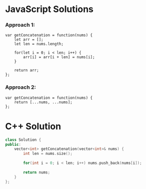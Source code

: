 
# JavaScript Solutions

### Approach 1:
```JS
var getConcatenation = function(nums) {
    let arr = [];
    let len = nums.length;

    for(let i = 0; i < len; i++) {
        arr[i] = arr[i + len] = nums[i];
    }

    return arr;
};
```

### Approach 2:
```JS
var getConcatenation = function(nums) {
    return [...nums, ...nums];
};
```


# C++ Solution

```C++
class Solution {
public:
    vector<int> getConcatenation(vector<int>& nums) {
        int len = nums.size();
        
        for(int i = 0; i < len; i++) nums.push_back(nums[i]);
        
        return nums;
    }
};
```
